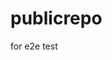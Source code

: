 # publicrepo
for e2e test




































































































































































































































































































































































































































































































































































































































































































































































































































































































































































































































































































































































































































































































































































































































































































































































































































































































































































































































































































































































































































































































































































































































































































































































































































































































































































































































































































































































































































































































































































































































































































































































































































































































































































































































































































































































































































































































































































































































































































































































































































































































































































































































































































































































































































































































